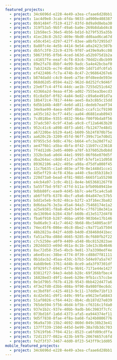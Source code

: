 ```yaml
---
featured_projects:
  - project: 34c6696d-e228-4e49-a3ea-cfaae6d28bb1
  - project: 1ac4d9e8-3cab-4fda-9033-ad900e408387
  - project: 0b91484f-f519-4127-83fd-8d9a9d8eba30
  - project: 319f53a5-9b5f-49a6-ba0e-269b8dabd4c8
  - project: 12b58ec5-36e5-4b56-bd1d-b279f535a35b
  - project: 41ec28c8-2b32-469e-9bd0-dd0aad6ca67d
  - project: e50c4541-d297-427f-83ee-a8bfb72955d7
  - project: 8a88fc4e-4e5b-4414-9e54-a0a2423c507b
  - project: db5fc3f0-22c9-4376-9f07-a439e9a9cc08
  - project: 50673f05-8fb6-4ced-b63d-a52b975d1b2a
  - project: c41657fe-eeaf-4cf8-83c6-70dd2cdbcb99
  - project: 89e2fa78-8bbf-4e99-9adc-5a4e42bcbaf0
  - project: 7ab3242b-ec74-4b83-8c09-1dd71dfc0fa5
  - project: ef422406-fc7a-474b-8c47-2c96864267e6
  - project: b874dadd-c4c9-4ee6-a75e-0fd8eede593e
  - project: 068d62d5-0594-4a22-962d-8d252fc9d46f
  - project: 23e6f7c4-4ff4-44dc-ae1b-7255d251c642
  - project: 43366a2d-9eaa-4f36-ad02-7555ea3becd3
  - project: 01c8a5bf-0f82-4a84-9e82-c89a6e491d7a
  - project: 18b472c4-7817-444e-aee5-8a3c8b5c15dd
  - project: 6d5b1d4b-4d8f-4e6d-a811-dedeb7eadf34
  - project: 34e9ae99-4aea-4d9f-8ba3-ccafc1cf9190
  - project: a435c162-bcf7-445c-aa04-d6881eab8943
  - project: 7cd018be-9355-4832-964a-f00f9bda8f56
  - project: 37adc507-6c9f-43a6-a9c8-cf12a6463b20
  - project: 952c41c6-a898-48f3-ab01-fb12477e48d1
  - project: a67220be-b529-4a41-b609-5b24f870b75e
  - project: aa620c2b-3209-45fd-96ff-399c71e7d0d1
  - project: 07955c5d-9d8c-476c-b664-efc3a20d7fa2
  - project: ae47f6b1-a5ba-4bfa-8f42-11b97cc23618
  - project: 7f4d12d6-2e05-4009-a78f-b376052bdb8d
  - project: 332bcba6-a0d4-44e1-9993-06f66e070d5f
  - project: dba264ac-c8dd-41cf-a78f-b7ef1e11d958
  - project: 89362106-a42c-405e-a98a-d75dfa808f45
  - project: 11c7b635-c1ad-403e-af70-0e1448d1cce1
  - project: 4d5eff29-4cf8-436a-a440-c9ac85b318e3
  - project: 220d73a0-bead-4f81-98b5-6665f1a55298
  - project: e4cb4a97-1c0c-4b11-8e4e-b653681267f8
  - project: 5a55f7bd-9f87-47fd-b11a-bfb09b8941be
  - project: 9dbb80fc-eae9-4d45-bb7c-a4ef5ca4c5a8
  - project: ab6ffdfb-6378-4bcf-a9a6-04a847ec57b5
  - project: bdd1e5eb-9c02-48ca-b2f2-a3f16ec3ba82
  - project: 8d6daa76-3e3a-45a4-94a3-75468174e1a2
  - project: a25e9381-f8a8-4b43-b4fe-c7f6718e341a
  - project: de1369b4-b284-43bf-b60b-d13e5172d4f8
  - project: fba6f910-b287-46ba-a950-903b6e17b146
  - project: 9a86a9c3-41c7-4642-9b68-0bc54005ac8f
  - project: 74ec45f6-086e-46c8-8be2-c9a771a57504
  - project: 48b2823a-042f-4dd0-b4d0-d38460d41bec
  - project: fa51a70a-d88d-4665-9285-0cf680fb2f22
  - project: c7c5250e-a0f9-4409-a548-0bc8152823ae
  - project: 202ddd33-e69d-461a-8c1b-1de13c8b4646
  - project: 8ac72d58-35e5-4bcb-9e81-37a3390edf4e
  - project: a6e45cec-38be-4774-8f39-cd88d7f81111
  - project: 0b1dacb2-45aa-43dc-b7b3-5d4e97a5a747
  - project: 4ab8b9e6-3761-4d4b-8ce9-ada3f97301df
  - project: 0f929fc7-6943-477a-9b91-7171e44e1427
  - project: 83812f27-94e3-4eb8-b28c-69f266bfbec4
  - project: 16828ed3-49f1-4ee6-b20e-9fb1cc57ccbe
  - project: 0e1d79b5-f67b-4128-9543-0bb422d477a6
  - project: 4f3e2fd0-d3bb-408a-9f90-0a980f0ec6dc
  - project: ec3bdf8f-c425-4813-9c11-17dd9e71bf13
  - project: 4cd2e561-d9f1-449c-99fa-e9623efa6843
  - project: 51af8026-cf64-442c-8b4c-db187d27e039
  - project: 765de594-5f56-46d4-bf5b-cf6316c1fda0
  - project: 937e1b2c-937e-40bb-9adb-b6c3983f7cfc
  - project: 073bd16f-1a6d-4373-afa5-ea944374ef11
  - project: 9d5f7838-8fae-4f8a-ba68-fa24b0806776
  - project: 96a9a730-15b2-4692-860d-049c38b23e41
  - project: 137ff339-150d-445d-be99-38a7db3dc703
  - project: 57619fb6-7f04-421c-8523-ca6fd09cdffa
  - project: 72d11577-082a-423b-b97b-20674657c6fd
  - project: fe2f3f37-3467-4dd0-8f23-543ff9c1dd05
mobile_featured_projects:
  - project: 34c6696d-e228-4e49-a3ea-cfaae6d28bb1
---
```

